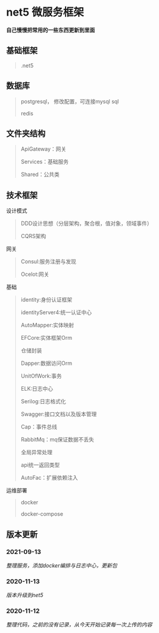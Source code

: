 # net5 微服务框架

**自己慢慢把常用的一些东西更新到里面**

## 基础框架

> .net5

## 数据库

> postgresql， 修改配置，可连接mysql sql
>
> redis
## 文件夹结构

> ApiGateway：网关
> 
> Services：基础服务
> 
> Shared：公共类

## 技术框架
设计模式
> DDD设计思想（分层架构，聚合根，值对象，领域事件）
> 
> CQRS架构

网关
> Consul:服务注册与发现
> 
> Ocelot:网关

基础
> identity:身份认证框架
> 
> identityServer4:统一认证中心
> 
> AutoMapper:实体映射
> 
> EFCore:实体框架Orm
> 
> 仓储封装
> 
> Dapper:数据访问Orm
> 
> UnitOfWork:事务
> 
> ELK:日志中心
> 
> Serilog:日志格式化
> 
> Swagger:接口文档以及版本管理
> 
> Cap：事件总线
> 
> RabbitMq：mq保证数据不丢失
> 
> 全局异常处理
> 
> api统一返回类型
> 
> AutoFac：扩展依赖注入

运维部署
> docker
> 
> docker-compose

## 版本更新
### 2021-09-13
*整理服务，添加docker编排与日志中心，更新包*
### 2020-11-13
*版本升级到net5*
### 2020-11-12
*整理代码，之前的没有记录，从今天开始记录每一次上传的内容*

